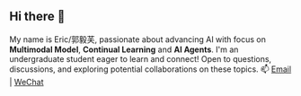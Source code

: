 ## Hi there 👋
My name is Eric/郭毅芙, passionate about advancing AI with focus on **Multimodal Model**, **Continual Learning** and **AI Agents**.
I'm an undergraduate student eager to learn and connect! Open to questions, discussions, and exploring potential collaborations on these topics.
📫 [Email](mailto:1572189162@qq.com) | [WeChat](https://github.com/euyis1019/euyis1019/blob/main/wechat_QR.jpg)
<!--
**euyis1019/euyis1019** is a ✨ _special_ ✨ repository because its `README.md` (this file) appears on your GitHub profile.

Here are some ideas to get you started:

- 🔭 I’m currently working on ...
- 🌱 I’m currently learning ...
- 👯 I’m looking to collaborate on ...
- 🤔 I’m looking for help with ...
- 💬 Ask me about ...
- 📫 How to reach me: ...
- 😄 Pronouns: ...
- ⚡ Fun fact: ...
-->
